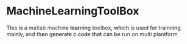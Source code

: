 # MachineLearningToolBox
This is a matlab machine learning toolbox, which is used for trainning mainly, and then generate c code that can be run on multi plantform
